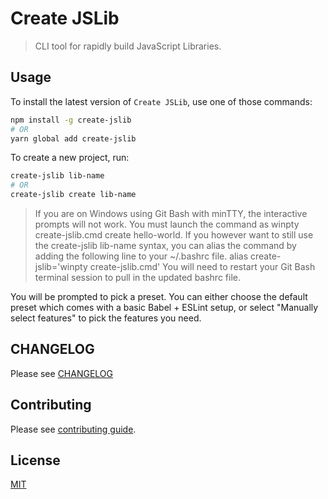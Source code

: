 # Create JSLib

> CLI tool for rapidly build JavaScript Libraries.

## Usage

To install the latest version of `Create JSLib`, use one of those commands:

```bash
npm install -g create-jslib
# OR
yarn global add create-jslib
```

To create a new project, run:

```bash
create-jslib lib-name
# OR
create-jslib create lib-name
```

> If you are on Windows using Git Bash with minTTY, the interactive prompts will not work. You must launch the command as winpty create-jslib.cmd create hello-world. If you however want to still use the create-jslib lib-name syntax, you can alias the command by adding the following line to your ~/.bashrc file. alias create-jslib='winpty create-jslib.cmd' You will need to restart your Git Bash terminal session to pull in the updated bashrc file.

You will be prompted to pick a preset. You can either choose the default preset which comes with a basic Babel + ESLint setup, or select "Manually select features" to pick the features you need.

## CHANGELOG

Please see [CHANGELOG](https://github.com/logan70/create-jslib/blob/master/CHANGELOG.md)

## Contributing

Please see [contributing guide](https://github.com/logan70/create-jslib/blob/master/.github/CONTRIBUTING.md).

## License

[MIT](https://github.com/logan70/create-jslib/blob/master/LICENSE)
